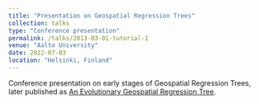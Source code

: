 ```yaml
---
title: "Presentation on Geospatial Regression Trees"
collection: talks
type: "Conference presentation"
permalink: /talks/2013-03-01-tutorial-1
venue: "Aalto University"
date: 2022-07-03
location: "Helsinki, Finland"
---
```


Conference presentation on early stages of Geospatial Regression Trees, later published as [An Evolutionary Geospatial Regression Tree]({{site.data.publications.main[1].pdf}}).
